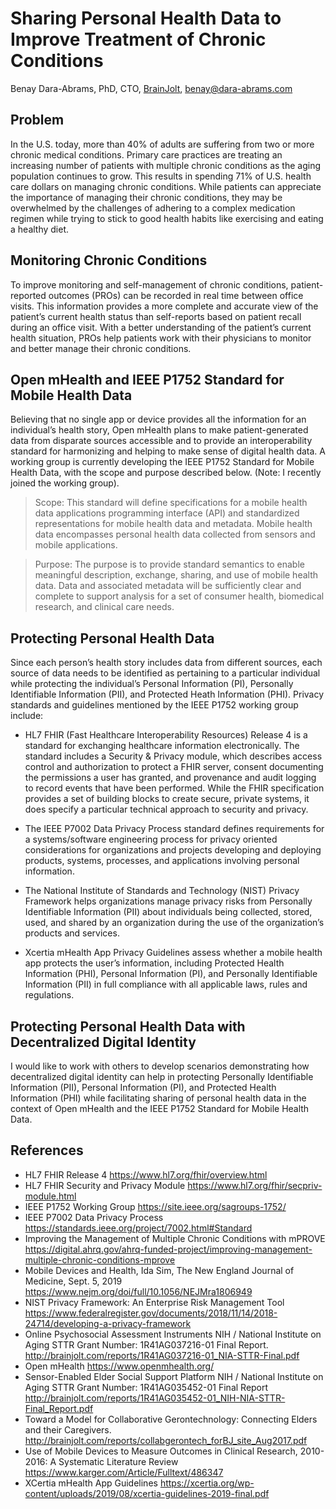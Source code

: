 # Sharing Personal Health Data to Improve Treatment of Chronic Conditions
Benay Dara-Abrams, PhD, CTO, [BrainJolt](http://brainjolt.com), benay@dara-abrams.com
## Problem
In the U.S. today, more than 40% of adults are suffering from two or more chronic medical conditions. 
Primary care practices are treating an increasing number of patients with multiple chronic conditions as 
the aging population continues to grow. This results in spending 71% of U.S. health care dollars on 
managing chronic conditions. While patients can appreciate the importance of managing their chronic 
conditions, they may be overwhelmed by the challenges of adhering to a complex medication regimen 
while trying to stick to good health habits like exercising and eating a healthy diet.

## Monitoring Chronic Conditions
To improve monitoring and self-management of chronic conditions, patient-reported outcomes (PROs) 
can be recorded in real time between office visits. This information provides a more complete and 
accurate view of the patient’s current health status than self-reports based on patient recall during an 
office visit. With a better understanding of the patient’s current health situation, PROs help patients work 
with their physicians to monitor and better manage their chronic conditions.

## Open mHealth and IEEE P1752 Standard for Mobile Health Data
Believing that no single app or device provides all the information for an individual’s health story, Open 
mHealth plans to make patient-generated data from disparate sources accessible and to provide an 
interoperability standard for harmonizing and helping to make sense of digital health data. A working 
group is currently developing the IEEE P1752 Standard for Mobile Health Data, with the scope and 
purpose described below. (Note: I recently joined the working group).
> Scope:  This standard will define specifications for a mobile health data applications programming 
interface (API) and standardized representations for mobile health data and metadata. Mobile health data 
encompasses personal health data collected from sensors and mobile applications.

> Purpose: The purpose is to provide standard semantics to enable meaningful description, exchange, 
sharing, and use of mobile health data. Data and associated metadata will be sufficiently clear and 
complete to support analysis for a set of consumer health, biomedical research, and clinical care needs.

## Protecting Personal Health Data
Since each person’s health story includes data from different sources, each source of data needs to be 
identified as pertaining to a particular individual while protecting the individual’s Personal Information (PI), 
Personally Identifiable Information (PII), and Protected Heath Information (PHI).
Privacy standards and guidelines mentioned by the IEEE P1752 working group include:

*	HL7 FHIR (Fast Healthcare Interoperability Resources) Release 4 is a standard for 
exchanging healthcare information electronically. The standard includes a Security & Privacy 
module, which describes access control and authorization to protect a FHIR server, consent 
documenting the permissions a user has granted, and provenance and audit logging to record 
events that have been performed. While the FHIR specification provides a set of building blocks
to create secure, private systems, it does specify a particular technical approach to security and privacy.

*	The IEEE P7002 Data Privacy Process standard defines requirements for a systems/software 
engineering process for privacy oriented considerations for organizations and projects developing 
and deploying products, systems, processes, and applications involving personal information. 

*	The National Institute of Standards and Technology (NIST) Privacy Framework helps 
organizations manage privacy risks from Personally Identifiable Information (PII) about individuals 
being collected, stored, used, and shared by an organization during the use of the organization’s 
products and services.

*	Xcertia mHealth App Privacy Guidelines assess whether a mobile health app protects the 
user’s information, including Protected Health Information (PHI), Personal Information (PI), and 
Personally Identifiable Information (PII) in full compliance with all applicable laws, rules and 
regulations.

## Protecting Personal Health Data with Decentralized Digital Identity
I would like to work with others to develop scenarios demonstrating how decentralized digital identity can 
help in protecting Personally Identifiable Information (PII), Personal Information (PI), and Protected Health 
Information (PHI) while facilitating sharing of personal health data in the context of Open mHealth and the 
IEEE P1752 Standard for Mobile Health Data.

## References
* HL7 FHIR Release 4 https://www.hl7.org/fhir/overview.html
* HL7 FHIR Security and Privacy Module https://www.hl7.org/fhir/secpriv-module.html
* IEEE P1752 Working Group https://site.ieee.org/sagroups-1752/
* IEEE P7002 Data Privacy Process https://standards.ieee.org/project/7002.html#Standard
* Improving the Management of Multiple Chronic Conditions with mPROVE https://digital.ahrq.gov/ahrq-funded-project/improving-management-multiple-chronic-conditions-mprove
* Mobile Devices and Health, Ida Sim, The New England Journal of Medicine, Sept. 5, 2019 
https://www.nejm.org/doi/full/10.1056/NEJMra1806949
* NIST Privacy Framework: An Enterprise Risk Management Tool 
https://www.federalregister.gov/documents/2018/11/14/2018-24714/developing-a-privacy-framework
* Online Psychosocial Assessment Instruments NIH / National Institute on Aging STTR Grant Number: 
1R41AG037216-01 Final Report. http://brainjolt.com/reports/1R41AG037216-01_NIA-STTR-Final.pdf
* Open mHealth https://www.openmhealth.org/
* Sensor-Enabled Elder Social Support Platform NIH / National Institute on Aging STTR Grant Number: 
1R41AG035452-01 Final Report http://brainjolt.com/reports/1R41AG035452-01_NIH-NIA-STTR-Final_Report.pdf
* Toward a Model for Collaborative Gerontechnology: Connecting Elders and their Caregivers. 
http://brainjolt.com/reports/collabgerontech_forBJ_site_Aug2017.pdf
* Use of Mobile Devices to Measure Outcomes in Clinical Research, 2010-2016: A Systematic Literature 
Review https://www.karger.com/Article/Fulltext/486347
* XCertia mHealth App Guidelines https://xcertia.org/wp-content/uploads/2019/08/xcertia-guidelines-2019-final.pdf

